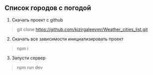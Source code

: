 ## Список городов с погодой

1. Скачать проект с github 
> git clone https://github.com/kizirgaleevmr/Weather_cities_list.git

2. Скачать все зависимости инициализировать проект 
> npm i

3. Запусти сервер 
> npm run dev